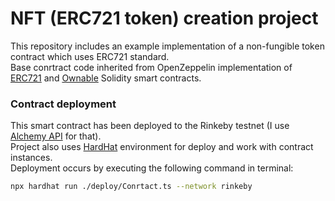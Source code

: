 # NFT (ERC721 token) creation project

This repository includes an example implementation of a non-fungible token contract which uses ERC721 standard.<br/>
Base conrtract code inherited from OpenZeppelin implementation of [ERC721](https://github.com/OpenZeppelin/openzeppelin-contracts/blob/v4.7.2/contracts/token/ERC721/ERC721.sol) and [Ownable](https://github.com/OpenZeppelin/openzeppelin-contracts/blob/v4.7.2/contracts/access/Ownable.sol) Solidity smart contracts.<br/>

### Contract deployment

This smart contract has been deployed to the Rinkeby testnet (I use [Alchemy API](https://dashboard.alchemyapi.io/) for that).<br/>
Project also uses [HardHat](https://hardhat.org/) environment for deploy and work with contract instances.<br/>
Deployment occurs by executing the following command in terminal:<br/>

```bash
npx hardhat run ./deploy/Conrtact.ts --network rinkeby
```
